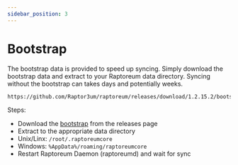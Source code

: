 ```yaml
---
sidebar_position: 3
---
```


# Bootstrap

The bootstrap data is provided to speed up syncing. Simply download the bootstrap data and extract to your Raptoreum data directory.
Syncing without the bootstrap can takes days and potentially weeks.

```
https://github.com/Raptor3um/raptoreum/releases/download/1.2.15.2/bootstrap.zip
```

Steps:
- Download the [bootstrap](https://github.com/Raptor3um/raptoreum/releases/download/1.2.15.2/bootstrap.zip) from the releases page
- Extract to the appropriate data directory
- Unix/Linx: `/root/.raptoreumcore`
- Windows: `%AppData%/roaming/raptoreumcore`
- Restart Raptoreum Daemon (raptoreumd) and wait for sync